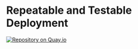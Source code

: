 Repeatable and Testable Deployment
=================================================
[![Repository on Quay.io](https://quay.io/repository/quay/rtdexample/status?token=b6e6ab70-2fec-452a-916a-18d252310f6b "Repository on Quay.io")](https://quay.io/repository/quay/rtdexample)

